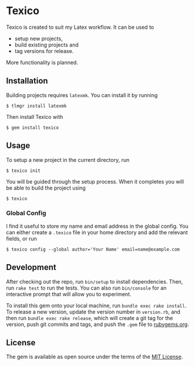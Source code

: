 # Texico

Texico is created to suit my Latex workflow. It can be used to

- setup new projects,
- build existing projects and
- tag versions for release.

More functionality is planned.

## Installation

Building projects requires `latexmk`. You can install it by running

    $ tlmgr install latexmk
    
Then install Texico with

    $ gem install texico

## Usage

To setup a new project in the current directory, run

    $ texico init
    
You will be guided through the setup process. When it completes you will be able to build the project using

    $ texico
    
### Global Config

I find it useful to store my name and email address in the global config. You can either create a `.texico` file in your home directory and add the relevant fields, or run

    $ texico config --global author='Your Name' email=name@example.com

## Development

After checking out the repo, run `bin/setup` to install dependencies. Then, run `rake test` to run the tests. You can also run `bin/console` for an interactive prompt that will allow you to experiment.

To install this gem onto your local machine, run `bundle exec rake install`. To release a new version, update the version number in `version.rb`, and then run `bundle exec rake release`, which will create a git tag for the version, push git commits and tags, and push the `.gem` file to [rubygems.org](https://rubygems.org).

## License

The gem is available as open source under the terms of the [MIT License](http://opensource.org/licenses/MIT).


